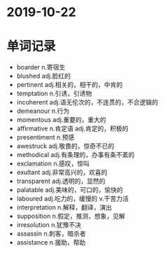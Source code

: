# 2019-10-22
# 单词记录
- boarder n.寄宿生
- blushed adj.脸红的
- pertinent adj.相关的，相干的，中肯的
- temptation n.引诱，引诱物
- incoherent adj.语无伦次的，不连贯的，不合逻辑的
- demeanour n.行为
- momentous adj.重要的，重大的
- affirmative n.肯定语 adj.肯定的，积极的
- presentiment n.预感
- awestruck adj.敬畏的，惊奇不已的
- methodical adj.有条理的，办事有条不紊的
- exclamation n.感叹，惊叫
- exultant adj.非常高兴的，欢喜的
- transparent adj.透明的，显然的
- palatable adj.美味的，可口的，愉快的
- laboured adj.吃力的，缓慢的 v.干苦力活
- interpretation n.解释，翻译，演出
- supposition n.假定，推测，想象，见解
- irresolution n.犹豫不决
- assassin n.刺客，暗杀者
- assistance n.援助，帮助